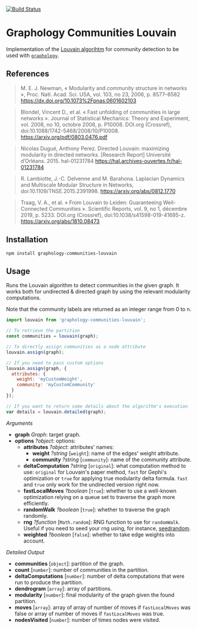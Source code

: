[![Build Status](https://travis-ci.org/graphology/graphology-communities-louvain.svg)](https://travis-ci.org/graphology/graphology-communities-louvain)

# Graphology Communities Louvain

Implementation of the [Louvain algorihtm](https://en.wikipedia.org/wiki/Louvain_modularity) for community detection to be used with [`graphology`](https://graphology.github.io).

## References

> M. E. J. Newman, « Modularity and community structure in networks », Proc. Natl. Acad. Sci. USA, vol. 103, no 23,‎ 2006, p. 8577–8582 https://dx.doi.org/10.1073%2Fpnas.0601602103

> Blondel, Vincent D., et al. « Fast unfolding of communities in large networks ». Journal of Statistical Mechanics: Theory and Experiment, vol. 2008, no 10, octobre 2008, p. P10008. DOI.org (Crossref), doi:10.1088/1742-5468/2008/10/P10008. https://arxiv.org/pdf/0803.0476.pdf

> Nicolas Dugué, Anthony Perez. Directed Louvain: maximizing modularity in directed networks. [Research Report] Université d’Orléans. 2015. hal-01231784 https://hal.archives-ouvertes.fr/hal-01231784

> R. Lambiotte, J.-C. Delvenne and M. Barahona. Laplacian Dynamics and Multiscale Modular Structure in Networks, doi:10.1109/TNSE.2015.2391998. https://arxiv.org/abs/0812.1770

> Traag, V. A., et al. « From Louvain to Leiden: Guaranteeing Well-Connected Communities ». Scientific Reports, vol. 9, no 1, décembre 2019, p. 5233. DOI.org (Crossref), doi:10.1038/s41598-019-41695-z. https://arxiv.org/abs/1810.08473

## Installation

```
npm install graphology-communities-louvain
```

## Usage

Runs the Louvain algorithm to detect communities in the given graph. It works both for undirected & directed graph by using the relevant modularity computations.

Note that the community labels are returned as an integer range from 0 to n.

```js
import louvain from 'graphology-communities-louvain';

// To retrieve the partition
const communities = louvain(graph);

// To directly assign communities as a node attribute
louvain.assign(graph);

// If you need to pass custom options
louvain.assign(graph, {
  attributes: {
    weight: 'myCustomWeight',
    community: 'myCustomCommunity'
  }
});

// If you want to return some details about the algorithm's execution
var details = louvain.detailed(graph);
```

*Arguments*

* **graph** *Graph*: target graph.
* **options** *?object*: options:
  * **attributes** *?object*: attributes' names:
    * **weight** *?string* [`weight`]: name of the edges' weight attribute.
    * **community** *?string* [`community`]: name of the community attribute.
  * **deltaComputation** *?string* [`original`]: what computation method to use: `original` for Louvain's paper method, `fast` for Gephi's optimization or `true` for applying true modularity delta formula. `fast` and `true` only work for the undirected version right now.
  * **fastLocalMoves** *?boolean* [`true`]: whether to use a well-known optimization relying on a queue set to traverse the graph more efficiently.
  * **randomWalk** *?boolean* [`true`]: whether to traverse the graph randomly.
  * **rng** *?function* [`Math.random`]: RNG function to use for `randomWalk`. Useful if you need to seed your rng using, for instance, [seedrandom](https://www.npmjs.com/package/seedrandom).
  * **weighted** *?boolean* [`false`]: whether to take edge weights into account.

*Detailed Output*

* **communities** [`object`]: partition of the graph.
* **count** [`number`]: number of communities in the partition.
* **deltaComputations** [`number`]: number of delta computations that were run to produce the partition.
* **dendrogram** [`array`]: array of partitions.
* **modularity** [`number`]: final modularity of the graph given the found partition.
* **moves** [`array`]: array of array of number of moves if `fastLocalMoves` was false or array of number of moves if `fastLocalMoves` was true.
* **nodesVisited** [`number`]: number of times nodes were visited.
